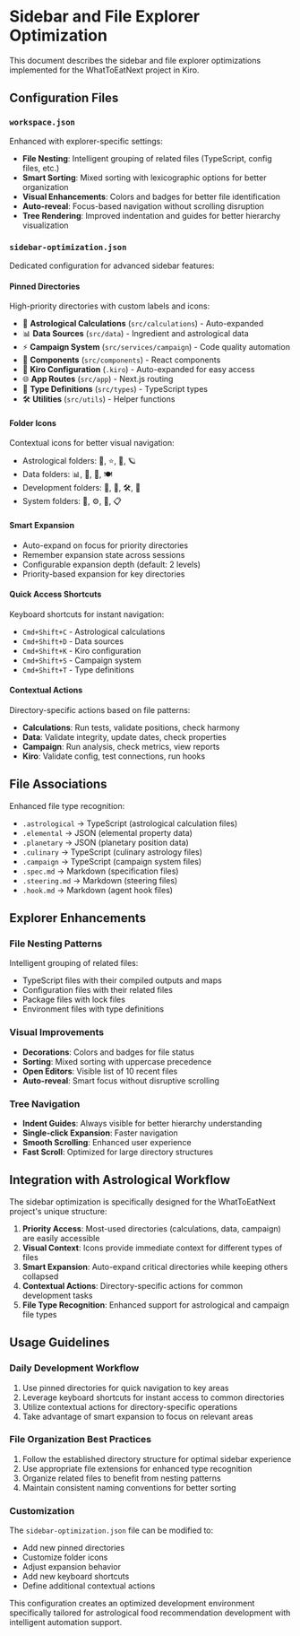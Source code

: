 # Sidebar and File Explorer Optimization

This document describes the sidebar and file explorer optimizations implemented for the WhatToEatNext project in Kiro.

## Configuration Files

### `workspace.json`
Enhanced with explorer-specific settings:
- **File Nesting**: Intelligent grouping of related files (TypeScript, config files, etc.)
- **Smart Sorting**: Mixed sorting with lexicographic options for better organization
- **Visual Enhancements**: Colors and badges for better file identification
- **Auto-reveal**: Focus-based navigation without scrolling disruption
- **Tree Rendering**: Improved indentation and guides for better hierarchy visualization

### `sidebar-optimization.json`
Dedicated configuration for advanced sidebar features:

#### Pinned Directories
High-priority directories with custom labels and icons:
- 🔮 **Astrological Calculations** (`src/calculations`) - Auto-expanded
- 📊 **Data Sources** (`src/data`) - Ingredient and astrological data
- ⚡ **Campaign System** (`src/services/campaign`) - Code quality automation
- 🧩 **Components** (`src/components`) - React components
- 🎯 **Kiro Configuration** (`.kiro`) - Auto-expanded for easy access
- 🌐 **App Routes** (`src/app`) - Next.js routing
- 📝 **Type Definitions** (`src/types`) - TypeScript types
- 🛠️ **Utilities** (`src/utils`) - Helper functions

#### Folder Icons
Contextual icons for better visual navigation:
- Astrological folders: 🔮, ⭐, 🌟, 🪐
- Data folders: 📊, 🥬, 📖, 🍽️
- Development folders: 🧩, 🔧, 🛠️, 📝
- System folders: 🎯, ⚙️, 🧭, 📋

#### Smart Expansion
- Auto-expand on focus for priority directories
- Remember expansion state across sessions
- Configurable expansion depth (default: 2 levels)
- Priority-based expansion for key directories

#### Quick Access Shortcuts
Keyboard shortcuts for instant navigation:
- `Cmd+Shift+C` - Astrological calculations
- `Cmd+Shift+D` - Data sources
- `Cmd+Shift+K` - Kiro configuration
- `Cmd+Shift+S` - Campaign system
- `Cmd+Shift+T` - Type definitions

#### Contextual Actions
Directory-specific actions based on file patterns:
- **Calculations**: Run tests, validate positions, check harmony
- **Data**: Validate integrity, update dates, check properties
- **Campaign**: Run analysis, check metrics, view reports
- **Kiro**: Validate config, test connections, run hooks

## File Associations

Enhanced file type recognition:
- `.astrological` → TypeScript (astrological calculation files)
- `.elemental` → JSON (elemental property data)
- `.planetary` → JSON (planetary position data)
- `.culinary` → TypeScript (culinary astrology files)
- `.campaign` → TypeScript (campaign system files)
- `.spec.md` → Markdown (specification files)
- `.steering.md` → Markdown (steering files)
- `.hook.md` → Markdown (agent hook files)

## Explorer Enhancements

### File Nesting Patterns
Intelligent grouping of related files:
- TypeScript files with their compiled outputs and maps
- Configuration files with their related files
- Package files with lock files
- Environment files with type definitions

### Visual Improvements
- **Decorations**: Colors and badges for file status
- **Sorting**: Mixed sorting with uppercase precedence
- **Open Editors**: Visible list of 10 recent files
- **Auto-reveal**: Smart focus without disruptive scrolling

### Tree Navigation
- **Indent Guides**: Always visible for better hierarchy understanding
- **Single-click Expansion**: Faster navigation
- **Smooth Scrolling**: Enhanced user experience
- **Fast Scroll**: Optimized for large directory structures

## Integration with Astrological Workflow

The sidebar optimization is specifically designed for the WhatToEatNext project's unique structure:

1. **Priority Access**: Most-used directories (calculations, data, campaign) are easily accessible
2. **Visual Context**: Icons provide immediate context for different types of files
3. **Smart Expansion**: Auto-expand critical directories while keeping others collapsed
4. **Contextual Actions**: Directory-specific actions for common development tasks
5. **File Type Recognition**: Enhanced support for astrological and campaign file types

## Usage Guidelines

### Daily Development Workflow
1. Use pinned directories for quick navigation to key areas
2. Leverage keyboard shortcuts for instant access to common directories
3. Utilize contextual actions for directory-specific operations
4. Take advantage of smart expansion to focus on relevant areas

### File Organization Best Practices
1. Follow the established directory structure for optimal sidebar experience
2. Use appropriate file extensions for enhanced type recognition
3. Organize related files to benefit from nesting patterns
4. Maintain consistent naming conventions for better sorting

### Customization
The `sidebar-optimization.json` file can be modified to:
- Add new pinned directories
- Customize folder icons
- Adjust expansion behavior
- Add new keyboard shortcuts
- Define additional contextual actions

This configuration creates an optimized development environment specifically tailored for astrological food recommendation development with intelligent automation support.
